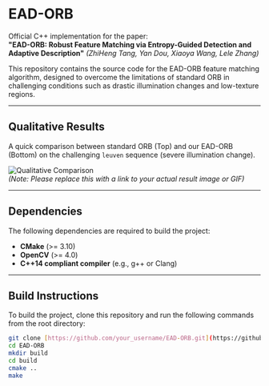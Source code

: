 # EAD-ORB

Official C++ implementation for the paper:  
**"EAD-ORB: Robust Feature Matching via Entropy-Guided Detection and Adaptive Description"** *(ZhiHeng Tang, Yan Dou, Xiaoya Wang, Lele Zhang)*

This repository contains the source code for the EAD-ORB feature matching algorithm, designed to overcome the limitations of standard ORB in challenging conditions such as drastic illumination changes and low-texture regions.

---

## Qualitative Results

A quick comparison between standard ORB (Top) and our EAD-ORB (Bottom) on the challenging `leuven` sequence (severe illumination change).

![Qualitative Comparison](https://i.imgur.com/your-image-link.gif)  
*(Note: Please replace this with a link to your actual result image or GIF)*

---

## Dependencies

The following dependencies are required to build the project:

* **CMake** (>= 3.10)
* **OpenCV** (>= 4.0)
* **C++14 compliant compiler** (e.g., g++ or Clang)

---

## Build Instructions

To build the project, clone this repository and run the following commands from the root directory:

```bash
git clone [https://github.com/your_username/EAD-ORB.git](https://github.com/your_username/EAD-ORB.git)
cd EAD-ORB
mkdir build
cd build
cmake ..
make
